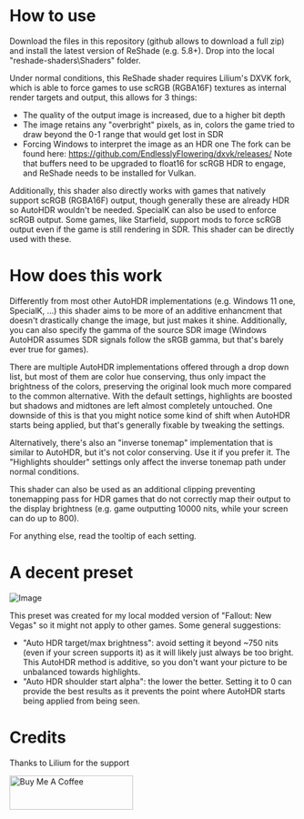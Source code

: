 # How to use
Download the files in this repository (github allows to download a full zip) and install the latest version of ReShade (e.g. 5.8+).
Drop into the local "reshade-shaders\Shaders" folder.

Under normal conditions, this ReShade shader requires Lilium's DXVK fork, which is able to force games to use scRGB (RGBA16F) textures as internal render targets and output, this allows for 3 things:
 - The quality of the output image is increased, due to a higher bit depth
 - The image retains any "overbright" pixels, as in, colors the game tried to draw beyond the 0-1 range that would get lost in SDR
 - Forcing Windows to interpret the image as an HDR one
The fork can be found here:
https://github.com/EndlesslyFlowering/dxvk/releases/
Note that buffers need to be upgraded to float16 for scRGB HDR to engage, and ReShade needs to be installed for Vulkan.

Additionally, this shader also directly works with games that natively support scRGB (RGBA16F) output, though generally these are already HDR so AutoHDR wouldn't be needed.
SpecialK can also be used to enforce scRGB output.
Some games, like Starfield, support mods to force scRGB output even if the game is still rendering in SDR. This shader can be directly used with these.

# How does this work
Differently from most other AutoHDR implementations (e.g. Windows 11 one, SpecialK, ...) this shader aims to be more of an additive enhancment that doesn't drastically change the image, but just makes it shine.
Additionally, you can also specify the gamma of the source SDR image (Windows AutoHDR assumes SDR signals follow the sRGB gamma, but that's barely ever true for games).

There are multiple AutoHDR implementations offered through a drop down list, but most of them are color hue conserving, thus only impact the brightness of the colors, preserving the original look much more compared to the common alternative.
With the default settings, highlights are boosted but shadows and midtones are left almost completely untouched.
One downside of this is that you might notice some kind of shift when AutoHDR starts being applied, but that's generally fixable by tweaking the settings.

Alternatively, there's also an "inverse tonemap" implementation that is similar to AutoHDR, but it's not color conserving.
Use it if you prefer it. The "Highlights shoulder" settings only affect the inverse tonemap path under normal conditions.

This shader can also be used as an additional clipping preventing tonemapping pass for HDR games that do not correctly map their output to the display brightness (e.g. game outputting 10000 nits, while your screen can do up to 800).

For anything else, read the tooltip of each setting.

# A decent preset
![Image](https://gcdnb.pbrd.co/images/YzZICs8w7mrY.png?o=1)

This preset was created for my local modded version of "Fallout: New Vegas" so it might not apply to other games.
Some general suggestions:
- "Auto HDR target/max brightness": avoid setting it beyond ~750 nits (even if your screen supports it) as it will likely just always be too bright. This AutoHDR method is additive, so you don't want your picture to be unbalanced towards highlights.
- "Auto HDR shoulder start alpha": the lower the better. Setting it to 0 can provide the best results as it prevents the point where AutoHDR starts being applied from being seen.


# Credits
Thanks to Lilium for the support


<a href="https://www.buymeacoffee.com/realFiloppi" target="_blank"><img src="https://cdn.buymeacoffee.com/buttons/v2/default-yellow.png" alt="Buy Me A Coffee" style="height: 60px !important;width: 217px !important;" ></a>
